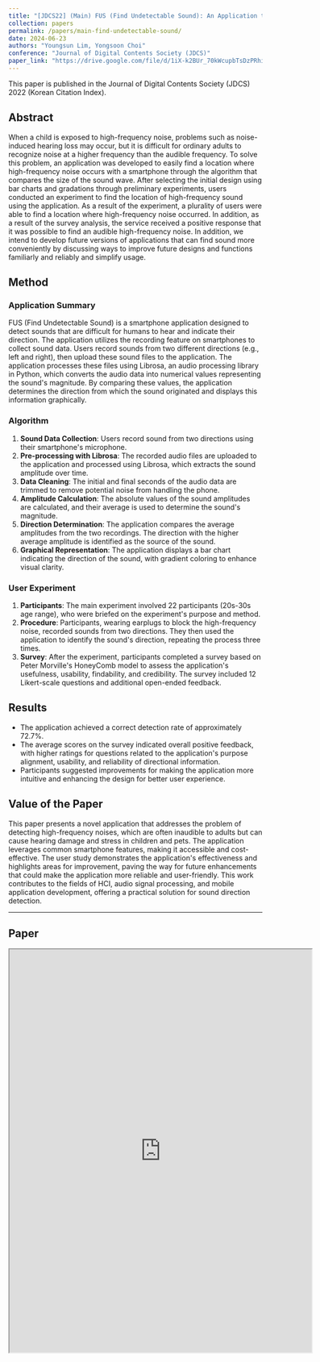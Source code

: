 ```yaml
---
title: "[JDCS22] (Main) FUS (Find Undetectable Sound): An Application to Indicate Sound Direction"
collection: papers
permalink: /papers/main-find-undetectable-sound/
date: 2024-06-23
authors: "Youngsun Lim, Yongsoon Choi"
conference: "Journal of Digital Contents Society (JDCS)"
paper_link: "https://drive.google.com/file/d/1iX-k2BUr_70kWcupbTsDzPRhipt8frZy/view?usp=sharing"
---
```

This paper is published in the Journal of Digital Contents Society (JDCS) 2022 (Korean Citation Index).

## Abstract

When a child is exposed to high-frequency noise, problems such as noise-induced hearing loss may occur, but it is difficult for ordinary adults to recognize noise at a higher frequency than the audible frequency. To solve this problem, an application was developed to easily find a location where high-frequency noise occurs with a smartphone through the algorithm that compares the size of the sound wave. After selecting the initial design using bar charts and gradations through preliminary experiments, users conducted an experiment to find the location of high-frequency sound using the application. As a result of the experiment, a plurality of users were able to find a location where high-frequency noise occurred. In addition, as a result of the survey analysis, the service received a positive response that it was possible to find an audible high-frequency noise. In addition, we intend to develop future versions of applications that can find sound more conveniently by discussing ways to improve future designs and functions familiarly and reliably and simplify usage.

## Method

### Application Summary

FUS (Find Undetectable Sound) is a smartphone application designed to detect sounds that are difficult for humans to hear and indicate their direction. The application utilizes the recording feature on smartphones to collect sound data. Users record sounds from two different directions (e.g., left and right), then upload these sound files to the application. The application processes these files using Librosa, an audio processing library in Python, which converts the audio data into numerical values representing the sound's magnitude. By comparing these values, the application determines the direction from which the sound originated and displays this information graphically.

### Algorithm

1. **Sound Data Collection**: Users record sound from two directions using their smartphone's microphone.
2. **Pre-processing with Librosa**: The recorded audio files are uploaded to the application and processed using Librosa, which extracts the sound amplitude over time.
3. **Data Cleaning**: The initial and final seconds of the audio data are trimmed to remove potential noise from handling the phone.
4. **Amplitude Calculation**: The absolute values of the sound amplitudes are calculated, and their average is used to determine the sound's magnitude.
5. **Direction Determination**: The application compares the average amplitudes from the two recordings. The direction with the higher average amplitude is identified as the source of the sound.
6. **Graphical Representation**: The application displays a bar chart indicating the direction of the sound, with gradient coloring to enhance visual clarity.

### User Experiment

1. **Participants**: The main experiment involved 22 participants (20s-30s age range), who were briefed on the experiment's purpose and method.
2. **Procedure**: Participants, wearing earplugs to block the high-frequency noise, recorded sounds from two directions. They then used the application to identify the sound's direction, repeating the process three times.
3. **Survey**: After the experiment, participants completed a survey based on Peter Morville's HoneyComb model to assess the application's usefulness, usability, findability, and credibility. The survey included 12 Likert-scale questions and additional open-ended feedback.

## Results

- The application achieved a correct detection rate of approximately 72.7%.
- The average scores on the survey indicated overall positive feedback, with higher ratings for questions related to the application's purpose alignment, usability, and reliability of directional information.
- Participants suggested improvements for making the application more intuitive and enhancing the design for better user experience.

## Value of the Paper

This paper presents a novel application that addresses the problem of detecting high-frequency noises, which are often inaudible to adults but can cause hearing damage and stress in children and pets. The application leverages common smartphone features, making it accessible and cost-effective. The user study demonstrates the application's effectiveness and highlights areas for improvement, paving the way for future enhancements that could make the application more reliable and user-friendly. This work contributes to the fields of HCI, audio signal processing, and mobile application development, offering a practical solution for sound direction detection.

---

## Paper
<iframe src="https://drive.google.com/file/d/1iX-k2BUr_70kWcupbTsDzPRhipt8frZy/preview" width="600" height="800"></iframe>
